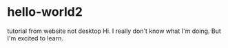 # hello-world2
tutorial from website not desktop
Hi. I really don't know what I'm doing. 
But I'm excited to learn. 
